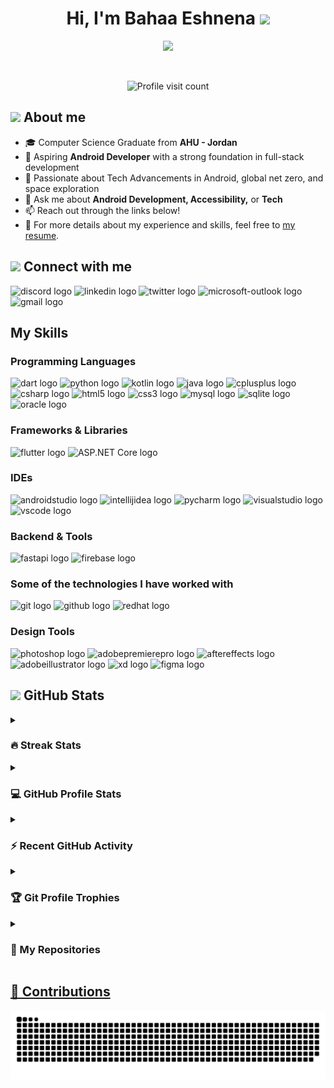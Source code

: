<h1 align="center">Hi, I'm Bahaa Eshnena <img src="https://media.giphy.com/media/hvRJCLFzcasrR4ia7z/giphy.gif" width="35"></h1>
<p align="center">
  <a href="https://github.com/DenverCoder1/readme-typing-svg">
    <img src="https://readme-typing-svg.herokuapp.com?font=Time+New+Roman&color=%23C8BE25&size=25&center=true&vCenter=true&width=600&height=100&lines=Aspiring+Android+Developer;Computer+Science+Graduate;Tech+Enthusiast+%26+Problem+Solver;Learning+and+Exploring+New+Technologies;Reach+out+for+collaborations+in+Android+Development">
  </a>
</p>

<br>
<p align="center">
  <img src="https://visitcount.itsvg.in/api?id=bahaaeshnena&icon=0&color=0" alt="Profile visit count" height="25px" width="160px"/>
</p>

## <picture><img src = "https://github.com/7oSkaaa/7oSkaaa/blob/main/Images/about_me.gif?raw=true" width = 50px></picture> About me


- 🎓 Computer Science Graduate from **AHU - Jordan**
- 📱 Aspiring **Android Developer** with a strong foundation in full-stack development
- 🚀 Passionate about Tech Advancements in Android, global net zero, and space exploration
- 💬 Ask me about **Android Development, Accessibility,** or **Tech**
- 📫 Reach out through the links below!
- 📝 For more details about my experience and skills, feel free to [my resume](https://your-link-to-resume.com).


## <picture> <img src="https://github.com/7oSkaaa/7oSkaaa/blob/main/Images/Connect-with-me.gif?raw=true" width="100px"> </picture> Connect with me
<div align="left">
  <img src="https://img.shields.io/static/v1?message=Discord&logo=discord&label=&color=7289DA&logoColor=white&labelColor=&style=for-the-badge" height="35" alt="discord logo"  />
  <img src="https://img.shields.io/static/v1?message=LinkedIn&logo=linkedin&label=&color=0077B5&logoColor=white&labelColor=&style=for-the-badge" height="35" alt="linkedin logo"  />
  <img src="https://img.shields.io/static/v1?message=Twitter&logo=twitter&label=&color=1DA1F2&logoColor=white&labelColor=&style=for-the-badge" height="35" alt="twitter logo"  />
  <img src="https://img.shields.io/static/v1?message=Outlook&logo=microsoft-outlook&label=&color=0078D4&logoColor=white&labelColor=&style=for-the-badge" height="35" alt="microsoft-outlook logo"  />
  <img src="https://img.shields.io/static/v1?message=Gmail&logo=gmail&label=&color=D14836&logoColor=white&labelColor=&style=for-the-badge" height="35" alt="gmail logo"  />
</div>

## My Skills

### Programming Languages
<div align="left">
  <img src="https://img.shields.io/badge/Dart-0175C2?logo=dart&logoColor=white&style=for-the-badge" height="30" alt="dart logo"  />
  <img src="https://img.shields.io/badge/Python-3776AB?logo=python&logoColor=white&style=for-the-badge" height="30" alt="python logo"  />
  <img src="https://img.shields.io/badge/Kotlin-7F52FF?logo=kotlin&logoColor=white&style=for-the-badge" height="30" alt="kotlin logo"  />
  <img src="https://img.shields.io/badge/Java-ED8B00?logo=java&logoColor=white&style=for-the-badge" height="30" alt="java logo" />
  <img src="https://img.shields.io/badge/C++-00599C?logo=cplusplus&logoColor=white&style=for-the-badge" height="30" alt="cplusplus logo"  />
  <img src="https://img.shields.io/badge/C Sharp-239120?logo=csharp&logoColor=white&style=for-the-badge" height="30" alt="csharp logo"  />
  <img src="https://img.shields.io/badge/HTML5-E34F26?logo=html5&logoColor=white&style=for-the-badge" height="30" alt="html5 logo"  />
  <img src="https://img.shields.io/badge/CSS3-1572B6?logo=css3&logoColor=white&style=for-the-badge" height="30" alt="css3 logo"  />
  <img src="https://img.shields.io/badge/MySQL-4479A1?logo=mysql&logoColor=white&style=for-the-badge" height="30" alt="mysql logo"  />
  <img src="https://img.shields.io/badge/SQLite-003B57?logo=sqlite&logoColor=white&style=for-the-badge" height="30" alt="sqlite logo"  />
  <img src="https://img.shields.io/badge/Oracle-F80000?logo=oracle&logoColor=white&style=for-the-badge" height="30" alt="oracle logo"  />
</div>

### Frameworks & Libraries
<div align="left">
  <img src="https://img.shields.io/badge/Flutter-02569B?logo=flutter&logoColor=white&style=for-the-badge" height="30" alt="flutter logo" />
  <img src="https://img.shields.io/badge/ASP.NET%20Core-512BD4?logo=dotnet&logoColor=white&style=for-the-badge" height="30" alt="ASP.NET Core logo" />
</div>


### IDEs
<div align="left">
  <img src="https://img.shields.io/badge/Android Studio-3DDC84?logo=androidstudio&logoColor=black&style=for-the-badge" height="30" alt="androidstudio logo"  />
  <img src="https://img.shields.io/badge/IntelliJ IDEA-000000?logo=intellijidea&logoColor=white&style=for-the-badge" height="30" alt="intellijidea logo"  />
  <img src="https://img.shields.io/badge/PyCharm-000000?logo=pycharm&logoColor=white&style=for-the-badge" height="30" alt="pycharm logo"  />
  <img src="https://img.shields.io/badge/Visual Studio-5C2D91?logo=visualstudio&logoColor=white&style=for-the-badge" height="30" alt="visualstudio logo"  />
  <img src="https://img.shields.io/badge/Visual Studio Code-007ACC?logo=visualstudiocode&logoColor=white&style=for-the-badge" height="30" alt="vscode logo"  />
</div>

</p>

### Backend & Tools
<p align="center">
<div align="left">
  <img src="https://img.shields.io/badge/FastAPI-009688?logo=fastapi&logoColor=white&style=for-the-badge" height="30" alt="fastapi logo"  />
  <img src="https://img.shields.io/badge/Firebase-FFCA28?logo=firebase&logoColor=black&style=for-the-badge" height="30" alt="firebase logo"  />
</div>
</p>

### Some of the technologies I have worked with
<div align="left">
  <img src="https://img.shields.io/badge/Git-F05032?logo=git&logoColor=white&style=for-the-badge" height="30" alt="git logo"  />
  <img src="https://img.shields.io/badge/GitHub-181717?logo=github&logoColor=white&style=for-the-badge" height="30" alt="github logo"  />
  <img src="https://img.shields.io/badge/Red Hat-EE0000?logo=redhat&logoColor=white&style=for-the-badge" height="30" alt="redhat logo"  />
</div>

### Design Tools

<div align="left">
  <img src="https://img.shields.io/badge/Adobe Photoshop-31A8FF?logo=adobephotoshop&logoColor=black&style=for-the-badge" height="30" alt="photoshop logo"  />
  <img src="https://img.shields.io/badge/Adobe Premiere Pro-9999FF?logo=adobepremierepro&logoColor=black&style=for-the-badge" height="30" alt="adobepremierepro logo"  />
  <img src="https://img.shields.io/badge/Adobe After Effects-9999FF?logo=adobeaftereffects&logoColor=black&style=for-the-badge" height="30" alt="aftereffects logo"  />
  <img src="https://img.shields.io/badge/Adobe Illustrator-FF9A00?logo=adobeillustrator&logoColor=black&style=for-the-badge" height="30" alt="adobeillustrator logo"  />
  <img src="https://img.shields.io/badge/Adobe XD-FF61F6?logo=adobexd&logoColor=black&style=for-the-badge" height="30" alt="xd logo"  />
  <img src="https://img.shields.io/badge/Figma-F24E1E?logo=figma&logoColor=white&style=for-the-badge" height="30" alt="figma logo"  />
</div>

## <picture> <img src="https://github.com/7oSkaaa/7oSkaaa/blob/main/Images/Statistics.gif?raw=true" width="50px"> </picture> GitHub Stats
<details><summary><h3>🔥 Streak Stats</h3></summary>

<p align="center">
  <img src="https://github-readme-streak-stats.herokuapp.com/?user=bahaaeshnena&theme=tokyonight_duo" alt="Streak Stats" />
</p>

</details>

<details><summary><h3>💻 GitHub Profile Stats</h3></summary>

<p align="center">
  <img alt="bahaaeshnena's GitHub Stats" src="https://github-readme-stats.vercel.app/api?username=bahaaeshnena&show_icons=true&count_private=true&theme=tokyonight&layout=compact" height="230px" />
  <img src="https://github-readme-stats.vercel.app/api/top-langs?username=bahaaeshnena&langs_count=10&show_icons=true&theme=tokyonight" height="230px" />
</p>

</details>

<details><summary><h3>⚡ Recent GitHub Activity</h3></summary>



</details>

<details><summary> <h3>🏆 Git Profile Trophies </h3></summary>

<p align="center">
  <img src="https://github-profile-trophy.vercel.app/?username=bahaaeshnena&layout=compact&theme=tokyonight&column=4&margin-w=15&margin-h=15" alt="GitHub Trophies" />
</p>

</details>

<details><summary><h3>📁 My Repositories</h3></summary>

<div align="center">
  <p>
      <a href="https://github.com/bahaaeshnena/servy_app_v2">
      <img src="https://github-readme-stats-sigma-five.vercel.app/api/pin/?username=bahaaeshnena&repo=servy_app_v2&theme=tokyonight" alt="Servy App V2" />
          <a href="https://github.com/bahaaeshnena/resturant_dashboard">
      <img src="https://github-readme-stats-sigma-five.vercel.app/api/pin/?username=bahaaeshnena&repo=resturant_dashboard&theme=tokyonight" alt="resturant_dashboard" />
            <a href="https://github.com/bahaaeshnena/responsive_dash_board">
   <img src="https://github-readme-stats-sigma-five.vercel.app/api/pin/?username=bahaaeshnena&repo=responsive_dash_board&theme=tokyonight" alt="responsive_dash_board" />
            <a href="https://github.com/bahaaeshnena/clean_arch_bookly_app">
   <img src="https://github-readme-stats-sigma-five.vercel.app/api/pin/?username=bahaaeshnena&repo=clean_arch_bookly_app&theme=tokyonight" alt="clean_arch_bookly_app" />
   
  </p>
</div>

</details>

## 🐍 Contributions
<p align="center">
  <img src="https://github.com/Platane/snk/raw/output/github-contribution-grid-snake.svg" alt="Snake animation" />
</p>
